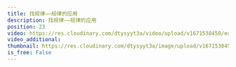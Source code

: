 ```yaml
---
title: 找规律——规律的应用
description: 找规律——规律的应用
position: 23
video: https://res.cloudinary.com/dtysyyt3a/video/upload/v1671538450/easymath/1年级下/07单元找规律/tspykjhvojukf17mfkl9.mp4
video_additional: 
thumbnail: https://res.cloudinary.com/dtysyyt3a/image/upload/v1671538451/easymath/1年级下/07单元找规律/xcupgkxkfe1qc0hjw94g.png
is_free: False
---
```

